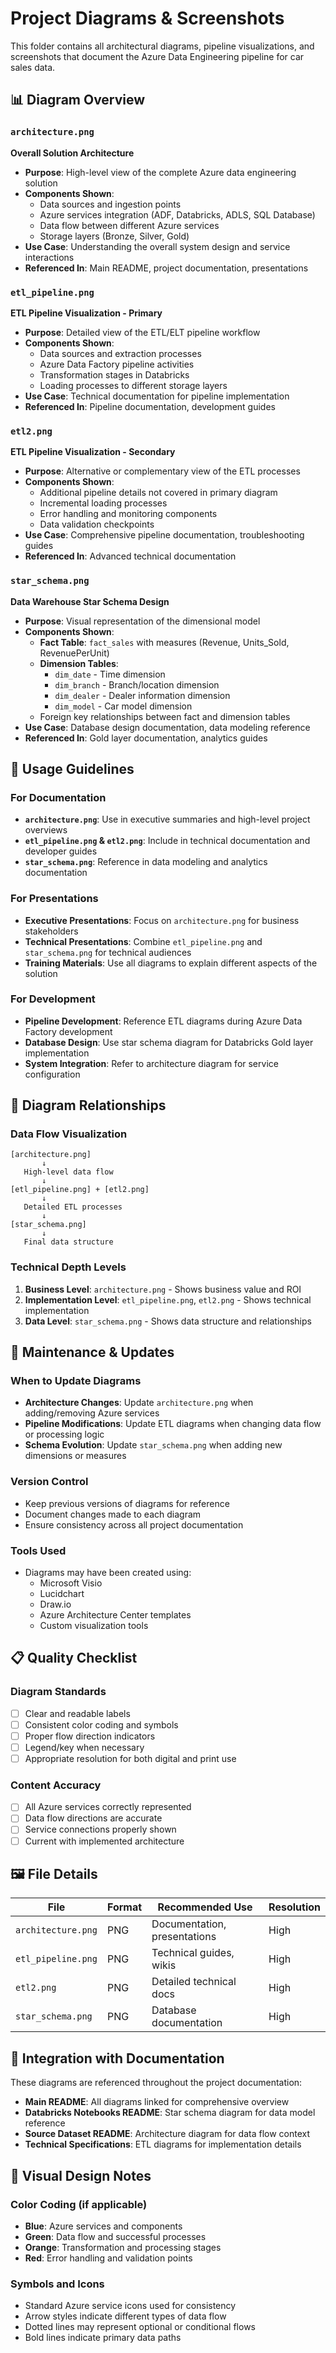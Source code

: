 # Project Diagrams & Screenshots

This folder contains all architectural diagrams, pipeline visualizations, and screenshots that document the Azure Data Engineering pipeline for car sales data.

## 📊 Diagram Overview

### `architecture.png`
**Overall Solution Architecture**
- **Purpose**: High-level view of the complete Azure data engineering solution
- **Components Shown**:
  - Data sources and ingestion points
  - Azure services integration (ADF, Databricks, ADLS, SQL Database)
  - Data flow between different Azure services
  - Storage layers (Bronze, Silver, Gold)
- **Use Case**: Understanding the overall system design and service interactions
- **Referenced In**: Main README, project documentation, presentations

### `etl_pipeline.png`
**ETL Pipeline Visualization - Primary**
- **Purpose**: Detailed view of the ETL/ELT pipeline workflow
- **Components Shown**:
  - Data sources and extraction processes
  - Azure Data Factory pipeline activities
  - Transformation stages in Databricks
  - Loading processes to different storage layers
- **Use Case**: Technical documentation for pipeline implementation
- **Referenced In**: Pipeline documentation, development guides

### `etl2.png`
**ETL Pipeline Visualization - Secondary**
- **Purpose**: Alternative or complementary view of the ETL processes
- **Components Shown**:
  - Additional pipeline details not covered in primary diagram
  - Incremental loading processes
  - Error handling and monitoring components
  - Data validation checkpoints
- **Use Case**: Comprehensive pipeline documentation, troubleshooting guides
- **Referenced In**: Advanced technical documentation

### `star_schema.png`
**Data Warehouse Star Schema Design**
- **Purpose**: Visual representation of the dimensional model
- **Components Shown**:
  - **Fact Table**: `fact_sales` with measures (Revenue, Units_Sold, RevenuePerUnit)
  - **Dimension Tables**:
    - `dim_date` - Time dimension
    - `dim_branch` - Branch/location dimension
    - `dim_dealer` - Dealer information dimension
    - `dim_model` - Car model dimension
  - Foreign key relationships between fact and dimension tables
- **Use Case**: Database design documentation, data modeling reference
- **Referenced In**: Gold layer documentation, analytics guides

## 🎯 Usage Guidelines

### For Documentation
- **`architecture.png`**: Use in executive summaries and high-level project overviews
- **`etl_pipeline.png` & `etl2.png`**: Include in technical documentation and developer guides
- **`star_schema.png`**: Reference in data modeling and analytics documentation

### For Presentations
- **Executive Presentations**: Focus on `architecture.png` for business stakeholders
- **Technical Presentations**: Combine `etl_pipeline.png` and `star_schema.png` for technical audiences
- **Training Materials**: Use all diagrams to explain different aspects of the solution

### For Development
- **Pipeline Development**: Reference ETL diagrams during Azure Data Factory development
- **Database Design**: Use star schema diagram for Databricks Gold layer implementation
- **System Integration**: Refer to architecture diagram for service configuration

## 📐 Diagram Relationships

### Data Flow Visualization
```
[architecture.png]
       ↓
   High-level data flow
       ↓
[etl_pipeline.png] + [etl2.png]
       ↓
   Detailed ETL processes
       ↓
[star_schema.png]
       ↓
   Final data structure
```

### Technical Depth Levels
1. **Business Level**: `architecture.png` - Shows business value and ROI
2. **Implementation Level**: `etl_pipeline.png`, `etl2.png` - Shows technical implementation
3. **Data Level**: `star_schema.png` - Shows data structure and relationships

## 🔄 Maintenance & Updates

### When to Update Diagrams
- **Architecture Changes**: Update `architecture.png` when adding/removing Azure services
- **Pipeline Modifications**: Update ETL diagrams when changing data flow or processing logic
- **Schema Evolution**: Update `star_schema.png` when adding new dimensions or measures

### Version Control
- Keep previous versions of diagrams for reference
- Document changes made to each diagram
- Ensure consistency across all project documentation

### Tools Used
- Diagrams may have been created using:
  - Microsoft Visio
  - Lucidchart
  - Draw.io
  - Azure Architecture Center templates
  - Custom visualization tools

## 📋 Quality Checklist

### Diagram Standards
- [ ] Clear and readable labels
- [ ] Consistent color coding and symbols
- [ ] Proper flow direction indicators
- [ ] Legend/key when necessary
- [ ] Appropriate resolution for both digital and print use

### Content Accuracy
- [ ] All Azure services correctly represented
- [ ] Data flow directions are accurate
- [ ] Service connections properly shown
- [ ] Current with implemented architecture

## 🖼️ File Details

| File | Format | Recommended Use | Resolution |
|------|--------|----------------|------------|
| `architecture.png` | PNG | Documentation, presentations | High |
| `etl_pipeline.png` | PNG | Technical guides, wikis | High |
| `etl2.png` | PNG | Detailed technical docs | High |
| `star_schema.png` | PNG | Database documentation | High |

## 📖 Integration with Documentation

These diagrams are referenced throughout the project documentation:
- **Main README**: All diagrams linked for comprehensive overview
- **Databricks Notebooks README**: Star schema diagram for data model reference
- **Source Dataset README**: Architecture diagram for data flow context
- **Technical Specifications**: ETL diagrams for implementation details

## 🎨 Visual Design Notes

### Color Coding (if applicable)
- **Blue**: Azure services and components
- **Green**: Data flow and successful processes
- **Orange**: Transformation and processing stages
- **Red**: Error handling and validation points

### Symbols and Icons
- Standard Azure service icons used for consistency
- Arrow styles indicate different types of data flow
- Dotted lines may represent optional or conditional flows
- Bold lines indicate primary data paths
